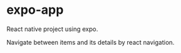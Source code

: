 # expo-app

React native project using expo.

Navigate between items and its details by react navigation.

